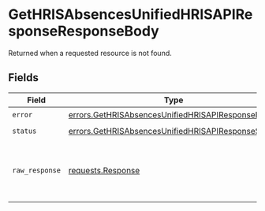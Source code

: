 # GetHRISAbsencesUnifiedHRISAPIResponseResponseBody

Returned when a requested resource is not found.


## Fields

| Field                                                                                                                    | Type                                                                                                                     | Required                                                                                                                 | Description                                                                                                              |
| ------------------------------------------------------------------------------------------------------------------------ | ------------------------------------------------------------------------------------------------------------------------ | ------------------------------------------------------------------------------------------------------------------------ | ------------------------------------------------------------------------------------------------------------------------ |
| `error`                                                                                                                  | [errors.GetHRISAbsencesUnifiedHRISAPIResponseError](../../models/errors/gethrisabsencesunifiedhrisapiresponseerror.md)   | :heavy_check_mark:                                                                                                       | N/A                                                                                                                      |
| `status`                                                                                                                 | [errors.GetHRISAbsencesUnifiedHRISAPIResponseStatus](../../models/errors/gethrisabsencesunifiedhrisapiresponsestatus.md) | :heavy_check_mark:                                                                                                       | N/A                                                                                                                      |
| `raw_response`                                                                                                           | [requests.Response](https://requests.readthedocs.io/en/latest/api/#requests.Response)                                    | :heavy_minus_sign:                                                                                                       | Raw HTTP response; suitable for custom response parsing                                                                  |